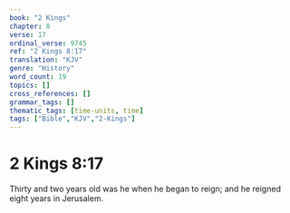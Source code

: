 ```yaml
---
book: "2 Kings"
chapter: 8
verse: 17
ordinal_verse: 9745
ref: "2 Kings 8:17"
translation: "KJV"
genre: "History"
word_count: 19
topics: []
cross_references: []
grammar_tags: []
thematic_tags: [time-units, time]
tags: ["Bible","KJV","2-Kings"]
---
```


# 2 Kings 8:17

Thirty and two years old was he when he began to reign; and he reigned eight years in Jerusalem.
